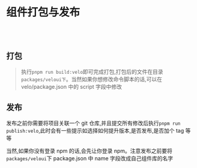 # 组件打包与发布

<br />
<br />

## 打包

> 执行`pnpm run build:velo`即可完成打包,打包后的文件在目录`packages/veloui下`。当然如果你想修改命令脚本的话,可以在 velo/package.json 中的 script 字段中修改

## 发布

发布之前你需要将项目关联一个 git 仓库,并且提交所有修改后执行`pnpm run publish:velo`,此时会有一些提示如选择如何提升版本,是否发布,是否加个 tag 等等

当然,如果你没有登录 npm 的话,会先让你登录 npm。注意发布之前要将`packages/veloui`下 package.json 中 name 字段改成自己组件库的名字
